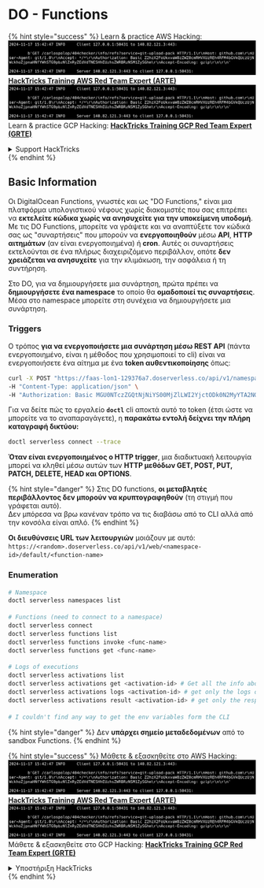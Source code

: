 # DO - Functions

{% hint style="success" %}
Learn & practice AWS Hacking:<img src="../../../.gitbook/assets/image (1).png" alt="" data-size="line">[**HackTricks Training AWS Red Team Expert (ARTE)**](https://training.hacktricks.xyz/courses/arte)<img src="../../../.gitbook/assets/image (1).png" alt="" data-size="line">\
Learn & practice GCP Hacking: <img src="../../../.gitbook/assets/image (2).png" alt="" data-size="line">[**HackTricks Training GCP Red Team Expert (GRTE)**<img src="../../../.gitbook/assets/image (2).png" alt="" data-size="line">](https://training.hacktricks.xyz/courses/grte)

<details>

<summary>Support HackTricks</summary>

* Check the [**subscription plans**](https://github.com/sponsors/carlospolop)!
* **Join the** 💬 [**Discord group**](https://discord.gg/hRep4RUj7f) or the [**telegram group**](https://t.me/peass) or **follow** us on **Twitter** 🐦 [**@hacktricks\_live**](https://twitter.com/hacktricks\_live)**.**
* **Share hacking tricks by submitting PRs to the** [**HackTricks**](https://github.com/carlospolop/hacktricks) and [**HackTricks Cloud**](https://github.com/carlospolop/hacktricks-cloud) github repos.

</details>
{% endhint %}

## Basic Information

Οι DigitalOcean Functions, γνωστές και ως "DO Functions," είναι μια πλατφόρμα υπολογιστικού νέφους χωρίς διακομιστές που σας επιτρέπει να **εκτελείτε κώδικα χωρίς να ανησυχείτε για την υποκείμενη υποδομή**. Με τις DO Functions, μπορείτε να γράψετε και να αναπτύξετε τον κώδικά σας ως "συναρτήσεις" που μπορούν να **ενεργοποιηθούν** μέσω **API**, **HTTP αιτημάτων** (αν είναι ενεργοποιημένα) ή **cron**. Αυτές οι συναρτήσεις εκτελούνται σε ένα πλήρως διαχειριζόμενο περιβάλλον, οπότε **δεν χρειάζεται να ανησυχείτε** για την κλιμάκωση, την ασφάλεια ή τη συντήρηση.

Στο DO, για να δημιουργήσετε μια συνάρτηση, πρώτα πρέπει να **δημιουργήσετε ένα namespace** το οποίο θα **ομαδοποιεί τις συναρτήσεις**.\
Μέσα στο namespace μπορείτε στη συνέχεια να δημιουργήσετε μια συνάρτηση.

### Triggers

Ο τρόπος **για να ενεργοποιήσετε μια συνάρτηση μέσω REST API** (πάντα ενεργοποιημένο, είναι η μέθοδος που χρησιμοποιεί το cli) είναι να ενεργοποιήσετε ένα αίτημα με ένα **token αυθεντικοποίησης** όπως:
```bash
curl -X POST "https://faas-lon1-129376a7.doserverless.co/api/v1/namespaces/fn-c100c012-65bf-4040-1230-2183764b7c23/actions/functionname?blocking=true&result=true" \
-H "Content-Type: application/json" \
-H "Authorization: Basic MGU0NTczZGQtNjNiYS00MjZlLWI2YjctODk0N2MyYTA2NGQ4OkhwVEllQ2t4djNZN2x6YjJiRmFGc1FERXBySVlWa1lEbUxtRE1aRTludXA1UUNlU2VpV0ZGNjNqWnVhYVdrTFg="
```
Για να δείτε πώς το εργαλείο **`doctl`** cli αποκτά αυτό το token (έτσι ώστε να μπορείτε να το αναπαραγάγετε), η **παρακάτω εντολή δείχνει την πλήρη καταγραφή δικτύου:**
```bash
doctl serverless connect --trace
```
**Όταν είναι ενεργοποιημένος ο HTTP trigger**, μια διαδικτυακή λειτουργία μπορεί να κληθεί μέσω αυτών των **HTTP μεθόδων GET, POST, PUT, PATCH, DELETE, HEAD και OPTIONS**.

{% hint style="danger" %}
Στις DO functions, **οι μεταβλητές περιβάλλοντος δεν μπορούν να κρυπτογραφηθούν** (τη στιγμή που γράφεται αυτό).\
Δεν μπόρεσα να βρω κανέναν τρόπο να τις διαβάσω από το CLI αλλά από την κονσόλα είναι απλό.
{% endhint %}

**Οι διευθύνσεις URL των λειτουργιών** μοιάζουν με αυτό: `https://<random>.doserverless.co/api/v1/web/<namespace-id>/default/<function-name>`

### Enumeration
```bash
# Namespace
doctl serverless namespaces list

# Functions (need to connect to a namespace)
doctl serverless connect
doctl serverless functions list
doctl serverless functions invoke <func-name>
doctl serverless functions get <func-name>

# Logs of executions
doctl serverless activations list
doctl serverless activations get <activation-id> # Get all the info about execution
doctl serverless activations logs <activation-id> # get only the logs of execution
doctl serverless activations result <activation-id> # get only the response result of execution

# I couldn't find any way to get the env variables form the CLI
```
{% hint style="danger" %}
Δεν **υπάρχει σημείο μεταδεδομένων** από το sandbox Functions.
{% endhint %}

{% hint style="success" %}
Μάθετε & εξασκηθείτε στο AWS Hacking:<img src="../../../.gitbook/assets/image (1).png" alt="" data-size="line">[**HackTricks Training AWS Red Team Expert (ARTE)**](https://training.hacktricks.xyz/courses/arte)<img src="../../../.gitbook/assets/image (1).png" alt="" data-size="line">\
Μάθετε & εξασκηθείτε στο GCP Hacking: <img src="../../../.gitbook/assets/image (2).png" alt="" data-size="line">[**HackTricks Training GCP Red Team Expert (GRTE)**<img src="../../../.gitbook/assets/image (2).png" alt="" data-size="line">](https://training.hacktricks.xyz/courses/grte)

<details>

<summary>Υποστήριξη HackTricks</summary>

* Ελέγξτε τα [**σχέδια συνδρομής**](https://github.com/sponsors/carlospolop)!
* **Εγγραφείτε στο** 💬 [**Discord group**](https://discord.gg/hRep4RUj7f) ή στο [**telegram group**](https://t.me/peass) ή **ακολουθήστε** μας στο **Twitter** 🐦 [**@hacktricks\_live**](https://twitter.com/hacktricks\_live)**.**
* **Μοιραστείτε κόλπα hacking υποβάλλοντας PRs στα** [**HackTricks**](https://github.com/carlospolop/hacktricks) και [**HackTricks Cloud**](https://github.com/carlospolop/hacktricks-cloud) github repos.

</details>
{% endhint %}
